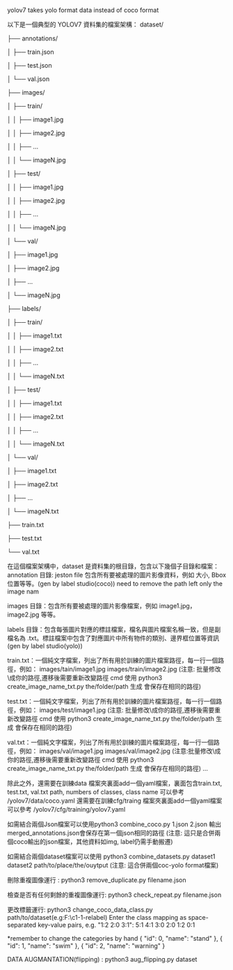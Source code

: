 yolov7 takes yolo format data instead of coco format 

以下是一個典型的 YOLOV7 資料集的檔案架構：
dataset/

├── annotations/

│   ├── train.json

│   ├── test.json

│   └── val.json

├── images/

│   ├── train/

│   │    ├── image1.jpg

│   │    ├── image2.jpg

│   │    ├── ...

│   │    └── imageN.jpg

│   ├── test/

│   │    ├── image1.jpg

│   │    ├── image2.jpg

│   │    ├── ...

│   │    └── imageN.jpg

│   └── val/

│        ├── image1.jpg

│        ├── image2.jpg

│        ├── ...

│        └── imageN.jpg

├── labels/

│   ├── train/

│   │    ├── image1.txt

│   │    ├── image2.txt

│   │    ├── ...

│   │    └── imageN.txt

│   ├── test/

│   │    ├── image1.txt

│   │    ├── image2.txt

│   │    ├── ...

│   │    └── imageN.txt

│   └── val/

│        ├── image1.txt

│        ├── image2.txt

│        ├── ...

│        └── imageN.txt

├── train.txt

├── test.txt

└── val.txt


在這個檔案架構中，dataset 是資料集的根目錄，包含以下幾個子目錄和檔案：
annotation 目錄: jeston file 包含所有要被處理的圖片影像資料，例如 大小, Bbox 位置等等。(gen by label studio(coco))
	need to remove the path left only the image nam

images 目錄：包含所有要被處理的圖片影像檔案，例如 image1.jpg，image2.jpg 等等。

labels 目錄：包含每張圖片對應的標註檔案，檔名與圖片檔案名稱一致，但是副檔名為 .txt。標註檔案中包含了對應圖片中所有物件的類別、邊界框位置等資訊(gen by label studio(yolo))

train.txt：一個純文字檔案，列出了所有用於訓練的圖片檔案路徑，每一行一個路徑，例如：
	images/tain/image1.jpg
	images/train/image2.jpg
	(注意: 批量修改\成你的路徑,遷移後需要重新改變路徑
	cmd 使用 python3 create_image_name_txt.py the/folder/path 生成
	會保存在相同的路徑)

test.txt：一個純文字檔案，列出了所有用於訓練的圖片檔案路徑，每一行一個路徑，例如：
	images/test/image1.jpg
	(注意: 批量修改\成你的路徑,遷移後需要重新改變路徑
	cmd 使用 python3 create_image_name_txt.py the/folder/path 生成
	會保存在相同的路徑)

val.txt：一個純文字檔案，列出了所有用於訓練的圖片檔案路徑，每一行一個路徑，例如：
	images/val/image1.jpg
	images/val/image2.jpg
	(注意:批量修改\成你的路徑,遷移後需要重新改變路徑
	cmd 使用 python3 create_image_name_txt.py the/folder/path 生成
	會保存在相同的路徑)
...

除此之外，還需要在訓練data 檔案夾裏面add一個yaml檔案，裏面包含train.txt, test.txt, val.txt path, numbers of classes, class name
可以參考 /yolov7/data/coco.yaml
還需要在訓練cfg/traing 檔案夾裏面add一個yaml檔案
可以參考 /yolov7/cfg/training/yolov7.yaml

如需結合兩個Json檔案可以使用python3 combine_coco.py 1.json 2.json 
輸出merged_annotations.json會保存在第一個json相同的路徑
(注意: 這只是合併兩個coco輸出的json檔案，其他資料如img, label仍需手動搬遷)

如需結合兩個dataset檔案可以使用
python3 combine_datasets.py dataset1 dataset2 path/to/place/the/ouytput
(注意: 這合併兩個coc-yolo format檔案)

刪除重複圖像運行 : python3 remove_duplicate.py filename.json

檢查是否有任何剩餘的重複圖像運行: python3 check_repeat.py filename.json

更改標籤運行: python3 change_coco_data_class.py path/to/dataset(e.g:F:\c1-1-relabel)
Enter the class mapping as space-separated key-value pairs, e.g. "1:2 2:0 3:1":
5:1 4:1 3:0 2:0 1:2 0:1

*remember to change the categories by hand
        {
            "id": 0,
            "name": "stand"
        },
        {
            "id": 1,
            "name": "swim"
        },
        {
            "id": 2,
            "name": "warning"
        }
	
DATA AUGMANTATION(flipping) : python3 aug_flipping.py dataset
